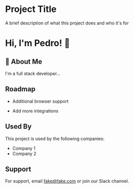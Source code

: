# Project Title

A brief description of what this project does and who it's for

# Hi, I'm Pedro! 👋

## 🚀 About Me

I'm a full stack developer...

## Roadmap

- Additional browser support

- Add more integrations

## Used By

This project is used by the following companies:

- Company 1
- Company 2

## Support

For support, email fake@fake.com or join our Slack channel.
